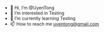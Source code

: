- 👋 Hi, I’m @UyenTong
- 👀 I’m interested in Testing
- 🌱 I’m currently learning Testing
- 📫 How to reach me uyentong@gmail.com


<!---
UyenTong/UyenTong is a ✨ special ✨ repository because its `README.md` (this file) appears on your GitHub profile.
You can click the Preview link to take a look at your changes.
--->
